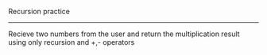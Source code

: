 Recursion practice
<hr/>
Recieve two numbers from the user and return the multiplication result 
<br/>
using only recursion and +,- operators